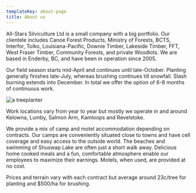 ```yaml
---
templateKey: about-page
title: About us
---
```

All-Stars Silviculture Ltd is a small company with a big portfolio. Our clientele includes Canoe Forest Products, Ministry of Forests, BCTS, Interfor, Tolko, Louisiana-Pacific, Downie Timber, Lakeside Timber, FFT, West Fraser Timber, Community Forests, and private Woodlots. We are based in Enderby, BC, and have been in operation since 2005.

Our field season starts mid-April and continues until late-October. Planting generally finishes late-July, whereas brushing continues till snowfall. Slash burning extends into December. In total we offer the option of 6-8 months of
continuous work.

![a treeplanter](/img/chrisplanter.jpg)

Work locations vary from year to year but mostly we operate in and around Kelowna, Lumby, Salmon
Arm, Kamloops and Revelstoke.

We provide a mix of camp and motel accommodation depending on contracts. Our camps are
conveniently situated close to towns and have cell coverage and easy access to the outside world. The
beaches and swimming of Shuswap Lake are often just a short walk away. Delicious home cooked meals
and a fun, comfortable atmosphere enable our employees to maximize their earnings. Motels, when
used, are provided at no cost.

Prices and terrain vary with each contract but average around 23c/tree for planting and $500/ha for brushing.
